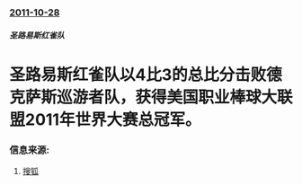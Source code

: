 ### [2011-10-28](/zh/news/2011/10/28/index.md)

##### 圣路易斯红雀队
# 圣路易斯红雀队以4比3的总比分击败德克萨斯巡游者队，获得美国职业棒球大联盟2011年世界大赛总冠军。




### 信息来源:

1. [搜狐](http://roll.sohu.com/20111030/n323918740.shtml)
